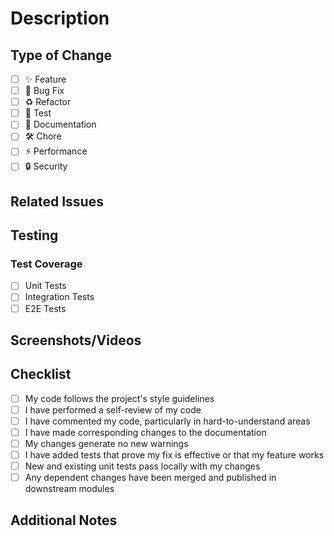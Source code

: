 # Description
<!-- Provide a brief description of the changes in this PR -->

## Type of Change
<!-- Check one of the following with "x" -->

- [ ] ✨ Feature
- [ ] 🐛 Bug Fix
- [ ] ♻️ Refactor
- [ ] 🧪 Test
- [ ] 📝 Documentation
- [ ] 🛠️ Chore
- [ ] ⚡ Performance
- [ ] 🔒 Security

## Related Issues
<!-- List any related issues here using the GitHub keyword (e.g., Closes #123) -->

## Testing
<!-- Describe the tests you've added or updated -->

### Test Coverage
- [ ] Unit Tests
- [ ] Integration Tests
- [ ] E2E Tests

## Screenshots/Videos
<!-- Add screenshots or screen recordings if applicable -->

## Checklist
- [ ] My code follows the project's style guidelines
- [ ] I have performed a self-review of my code
- [ ] I have commented my code, particularly in hard-to-understand areas
- [ ] I have made corresponding changes to the documentation
- [ ] My changes generate no new warnings
- [ ] I have added tests that prove my fix is effective or that my feature works
- [ ] New and existing unit tests pass locally with my changes
- [ ] Any dependent changes have been merged and published in downstream modules

## Additional Notes
<!-- Add any additional notes or context about the PR -->

